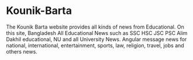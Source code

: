 # Kounik-Barta
The Kounik Barta website provides all kinds of news from Educational. On this site, Bangladesh All Educational News such as SSC HSC JSC PSC Alim Dakhil educational, NU and all University News. Angular message news for national, international, entertainment, sports, law, religion, travel, jobs and others news.
